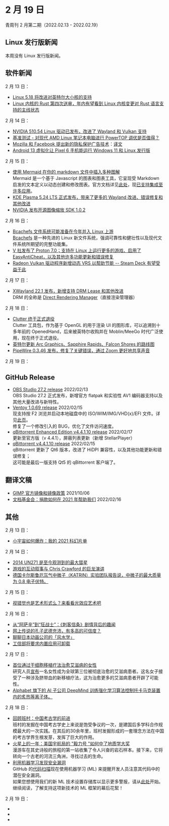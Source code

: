 # 2 月 19 日

青周刊 2 月第二期（2022.02.13 - 2022.02.19）

## Linux 发行版新闻

本周没有 Linux 发行版新闻。

## 软件新闻

2 月 13 日：

- [Linux 5.18 将改进对英特尔大小核的支持](https://www.solidot.org/story?sid=70640)
- [Linux 内核的 Rust 第四次送审，年内有望看到 Linux 内核变更对 Rust 语言支持的主线状态](https://www.phoronix.com/scan.php?page=news_item&px=Rust-For-Linux-Kernel-v4)

2 月 14 日：

- [NVIDIA 510.54 Linux 驱动已发布，改进了 Wayland 和 Vulkan 支持](https://www.phoronix.com/scan.php?page=news_item&px=NVIDIA-510.54-Linux-Driver)
- [基准测试 - 对现代 AMD Linux 笔记本电脑进行 PowerTOP 调优是否值得？](https://www.phoronix.com/scan.php?page=news_item&px=PowerTOP-ThinkPad-Ryzen-5000)
- [Mozilla 和 Facebook 提出新的隐私保护广告技术](https://www.solidot.org/story?sid=70645)：[译文](https://www.oschina.net/news/182637/mozilla-meta-ipa)
- [Android 13 虚拟化让 Pixel 6 手机能运行 Windows 11 和 Linux 发行版](https://www.solidot.org/story?sid=70653)

2 月 15 日：

- [使用 Mermaid 在你的 markdown 文件中插入多种图解](https://github.blog/2022-02-14-include-diagrams-markdown-files-mermaid/)  
    Mermaid 是一个基于 Javascript 的图表和图表工具，它呈现受 Markdown 启发的文本定义以动态创建和修改图表。官方文档详见[此处](https://mermaid-js.github.io/mermaid/#/)，现[已支持集成至许多应用](https://mermaid-js.github.io/mermaid/#/./integrations)。  
- [KDE Plasma 5.24 LTS 正式发布，带来了更多的 Wayland 改进、错误修复和其他改进](https://9to5linux.com/kde-plasma-5-24-lts-gets-first-point-release-to-improve-plasma-wayland-and-overview-effect)
- [NVIDIA 发布开源图像缩放 SDK 1.0.2](https://www.phoronix.com/scan.php?page=news_item&px=NVIDIA-Image-Scaling-SDK-1.0.2)

2 月 16 日：

- [Bcachefs 文件系统可能准备在今年并入 Linux 上游](https://www.phoronix.com/scan.php?page=news_item&px=Bcachefs-2022-Hopes)  
    [Bcachefs](https://bcachefs.org/) 是一种先进的 Linux 新文件系统，强调可靠性和健壮性以及现代文件系统所期望的完整功能集。
- [V 社发布了 Proton 7.0；支持在 Linux 上运行更多的游戏、启用了 EasyAntiCheat，以及其他许多功能更新和错误修复](https://github.com/ValveSoftware/Proton/releases/tag/proton-7.0-1)
- [Radeon Vulkan 驱动程序新增动态 VRS 以帮助节能 -- Steam Deck 有望受益于此](https://www.phoronix.com/scan.php?page=news_item&px=RADV-Dynamic-VRS-Lands)

2 月 17 日：

- [XWayland 22.1 发布，新增支持 DRM Lease 和其他改进](https://www.phoronix.com/scan.php?page=news_item&px=XWayland-22.1)  
    DRM 的全称是 [Direct Rendering Manager](https://en.wikipedia.org/wiki/Direct_Rendering_Manager)（直接渲染管理器）

2 月 18 日：

- [Clutter 终于正式退役](https://www.phoronix.com/scan.php?page=news_item&px=Clutter-Being-Retired)  
    Clutter 工具包，作为基于 OpenGL 的用于渲染 UI 的图形库，可以追溯到十多年前的 OpenedHand，后来被英特尔收购并在 Moblin/MeeGo 时代广泛使用，现在终于正式退役。
- [英特尔更新 Arc Graphics、Sapphire Rapids、Falcon Shores 的路线图](https://www.phoronix.com/scan.php?page=news_item&px=Intel-Roadmap-2022-Fin-Day)
- [PipeWire 0.3.46 发布，修复了关键错误，通过 Zoom 更好地共享声音](https://www.phoronix.com/scan.php?page=news_item&px=PipeWire-0.3.46-Released)

2 月 19 日：

## GitHub Release

- [OBS Studio 27.2 release](https://github.com/obsproject/obs-studio/releases/tag/27.2.0) 2022/02/13  
    OBS Studio 27.2 正式发布，新增官方 flatpak 和实验性 AV1 编码器支持以及其他大量改进与新特性。
- [Ventoy 1.0.69 release](https://github.com/ventoy/Ventoy/releases/tag/v1.0.69) 2022/02/15  
    现支持按 F2 浏览并启动本地磁盘中的 ISO/WIM/IMG/VHD(x)/EFI 文件。详见[此页](https://www.ventoy.net/cn/doc_vlnk.html)。  
    修复了一个修改引入的 BUG，优化了文件访问速度。
- [qBittorrent Enhanced Edition v4.4.1.10 release](https://github.com/c0re100/qBittorrent-Enhanced-Edition/releases/tag/release-4.4.1.10) 2022/02/17  
    更新至官方版（v 4.4.1），屏蔽列表更新（新增 StellarPlayer）
- [qBittorrent v4.4.1.10 release](https://www.qbittorrent.org/news.php) 2022/02/15  
    qBittorrent 更新了 Qt6 版本，改进了 HiDPI 兼容性，以及其他功能更新和错误修复；  
    这可能是最后一版支持 Qt5 的 qBittorrent 客户端了。

## 翻译文稿

- [GIMP 官方镜像和镜像政策](../../translation/gimp-mirror-policy.md) 2021/10/06
- [文档基金会：捐款如何在 2021 年帮助我们](../../translation/donation-help-us.md) 2022/02/16

## 其他

2 月 13 日：

- [小宇宙如何爆炸：我的 2021 科幻片单](https://www.gcores.com/articles/147349)

2 月 14 日：

- [2014 UN271 是至今观测到的最大彗星](https://www.solidot.org/story?sid=70646)
- [游戏的互动叙事与 Chris Crawford 的巨龙演讲](https://www.gcores.com/articles/147426)
- [德国卡尔斯鲁厄氚气中微子（KATRIN）实验团队报告说，中微子的最大质量为 0.8 电子伏特。](https://www.nature.com/articles/d41586-022-00430-x)

2 月 15 日：

- [视错觉也是艺术形式么？来看看光效应艺术吧](https://www.gcores.com/articles/147430)

2 月 16 日：

- [从“阿萨辛”到“狂战士”：《刺客信条》剧情背后的趣闻](https://www.gcores.com/articles/147457)
- [网上传说的孔子武德充沛，有多高的可信度？](https://www.gcores.com/articles/147439)
- [聊聊日本动画公司的「风水学」](https://www.gcores.com/articles/147484)
- [工信部将要求内置应用可卸载](https://www.solidot.org/story?sid=70678)

2 月 17 日：

- [首位通过干细胞移植疗法治愈艾滋病的女性](https://www.solidot.org/story?sid=70684)  
    研究人员[宣布](https://www.nytimes.com/2022/02/15/health/hiv-cure-cord-blood.html)一名女性成为全球第三位被彻底治愈的艾滋病患者。这名女子接受了一种涉及脐带血的新移植疗法，这为治愈更多的艾滋病患者开辟了可能性。
- [Alphabet 旗下的 AI 子公司 DeepMind 训练强化学习算法控制托卡马克装置内的炙热等离子体。](https://www.solidot.org/story?sid=70688)

2 月 18 日：

- [回顾班村：中国考古学的前进](https://www.gcores.com/articles/147572)  
    班村的发掘在中国考古学史上来说是饱受争议的一次，是建国后多学科合作规模最大的一次实践。在其后的30余年里，班村发掘形成的一套理念方法在中国的考古学界生根发芽，发挥了巨大的作用。
- [火星上的一年：美国宇航局的 "毅力号 "如何中了地质学大奖](https://www.nature.com/articles/d41586-022-00469-w)  
    漫游车在其史诗般的旅程的第一站收集了令人兴奋的岩石样本。接下来，它将转向一个古老的河流三角洲，寻找过去的生命。
- [利用机器学习发现安全漏洞](https://github.blog/2022-02-17-leveraging-machine-learning-find-security-vulnerabilities/)  
    GitHub 的[代码扫描](https://docs.github.com/en/code-security/code-scanning/automatically-scanning-your-code-for-vulnerabilities-and-errors/about-code-scanning)现在使用机器学习 (ML) 来提醒开发人员注意其代码中的潜在安全漏洞。  
    如果您想使用我们的新 ML 技术设置存储库以显示更多警报，请从[此处](https://github.blog/2022-02-17-leveraging-machine-learning-find-security-vulnerabilities/)开始。继续阅读，了解支持这项新技术的 ML 框架的幕后花絮！

2 月 19 日：

- []()
- []()
- []()
